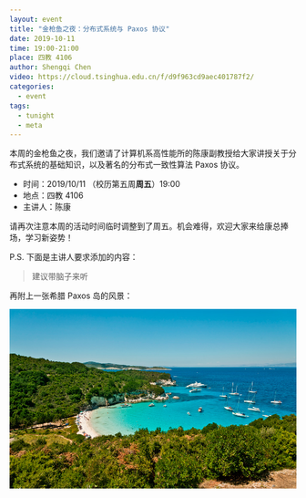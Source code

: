 ```yaml
---
layout: event
title: "金枪鱼之夜：分布式系统与 Paxos 协议"
date: 2019-10-11
time: 19:00-21:00
place: 四教 4106
author: Shengqi Chen
video: https://cloud.tsinghua.edu.cn/f/d9f963cd9aec401787f2/
categories:
  - event
tags:
  - tunight
  - meta
---
```


本周的金枪鱼之夜，我们邀请了计算机系高性能所的陈康副教授给大家讲授关于分布式系统的基础知识，以及著名的分布式一致性算法 Paxos 协议。

* 时间：2019/10/11 （校历第五周**周五**）19:00
* 地点：四教 4106
* 主讲人：陈康

请再次注意本周的活动时间临时调整到了周五。机会难得，欢迎大家来给康总捧场，学习新姿势！

P.S. 下面是主讲人要求添加的内容：

> 建议带脑子来听

再附上一张希腊 Paxos 岛的风景：

![Paxos Island](/assets/img/events/paxos-island.jpg)
